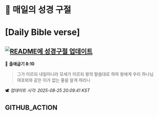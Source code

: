 # 🙏 매일의 성경 구절
# [Daily Bible verse]
## [![README에 성경구절 업데이트](https://github.com/DONGSUKA/first_test/actions/workflows/update-readme-bible.yml/badge.svg)](https://github.com/DONGSUKA/first_test/actions/workflows/update-readme-bible.yml)
<!-- START_BIBLE_VERSE -->
📖 **출애굽기 8:10**
> 그가 이르되 내일이니라 모세가 이르되 왕의 말씀대로 하여 왕에게 우리 하나님 여호와와 같은 이가 없는 줄을 알게 하리니

🕊️ _업데이트 시각: 2025-08-25 20:09:41 KST_
  <!-- END_BIBLE_VERSE -->
## GITHUB_ACTION
